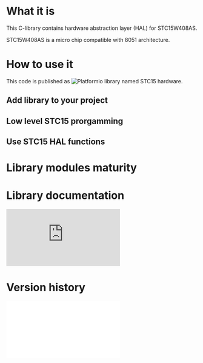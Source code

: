 # What it is
This C-library contains hardware abstraction layer (HAL) for STC15W408AS. 

STC15W408AS is a micro chip compatible with 8051 architecture.

# How to use it
This code is published as ![Platformio](https://platformio.org/) library named STC15 hardware.

## Add library to your project

## Low level STC15 prorgamming

## Use STC15 HAL functions

# Library modules maturity

# Library documentation
![Docs](https://mgoblin.github.io/STC15lib/docs/html/modules.html)

# Version history
![Version history](VERSION_HISTORY.md)

